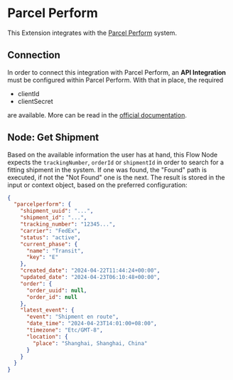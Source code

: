 # Parcel Perform

This Extension integrates with the [Parcel Perform](https://www.parcelperform.com/) system.

## Connection

In order to connect this integration with Parcel Perform, an **API Integration** must be configured within Parcel Perform. With that in place, the required

- clientId
- clientSecret

are available. More can be read in the [official documentation](https://developers.parcelperform.com/docs/api-guides-reference/768e98a8ab866-authentication).

## Node: Get Shipment

Based on the available information the user has at hand, this Flow Node expects the `trackingNumber`, `orderId` or `shipmentId` in order to search for a fitting shipment in the system. If one was found, the "Found" path is executed, if not the "Not Found" one is the next. The result is stored in the input or context object, based on the preferred configuration:

```json
{
  "parcelperform": {
    "shipment_uuid": "...",
    "shipment_id": "...",
    "tracking_number": "12345...",
    "carrier": "FedEx",
    "status": "active",
    "current_phase": {
      "name": "Transit",
      "key": "E"
    },
    "created_date": "2024-04-22T11:44:24+00:00",
    "updated_date": "2024-04-23T06:10:48+00:00",
    "order": {
      "order_uuid": null,
      "order_id": null
    },
    "latest_event": {
      "event": "Shipment en route",
      "date_time": "2024-04-23T14:01:00+08:00",
      "timezone": "Etc/GMT-8",
      "location": {
        "place": "Shanghai, Shanghai, China"
      }
    }
  }
}
```